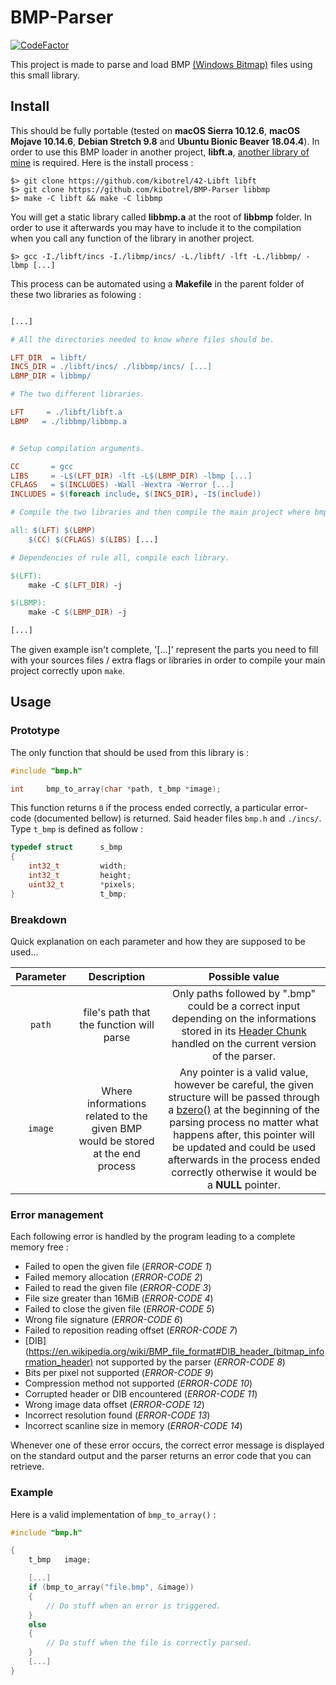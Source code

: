 # BMP-Parser
[![CodeFactor](https://www.codefactor.io/repository/github/kibotrel/bmp-parser/badge)](https://www.codefactor.io/repository/github/kibotrel/bmp-parser)

This project is made to parse and load BMP [(Windows Bitmap)](https://en.wikipedia.org/wiki/BMP_file_format) files using this small library.

## Install

This should be fully portable (tested on **macOS Sierra 10.12.6**, **macOS Mojave 10.14.6**, **Debian Stretch 9.8** and **Ubuntu Bionic Beaver 18.04.4**). In order to use this BMP loader in another project, **libft.a**, [another library of mine](https://github.com/kibotrel/42-Libft) is required. Here is the install process :

```shell
$> git clone https://github.com/kibotrel/42-Libft libft
$> git clone https://github.com/kibotrel/BMP-Parser libbmp
$> make -C libft && make -C libbmp
```

You will get a static library called **libbmp.a** at the root of **libbmp** folder. In order to use it afterwards you may have to include it to the compilation when you call any function of the library in another project.

```shell
$> gcc -I./libft/incs -I./libmp/incs/ -L./libft/ -lft -L./libbmp/ -lbmp [...]
```

This process can be automated using a **Makefile** in the parent folder of these two libraries as folowing :

```Makefile

[...]

# All the directories needed to know where files should be.

LFT_DIR  = libft/
INCS_DIR = ./libft/incs/ ./libbmp/incs/ [...]
LBMP_DIR = libbmp/

# The two different libraries.

LFT     = ./libft/libft.a
LBMP   = ./libbmp/libbmp.a


# Setup compilation arguments.

CC       = gcc
LIBS     = -L$(LFT_DIR) -lft -L$(LBMP_DIR) -lbmp [...]
CFLAGS   = $(INCLUDES) -Wall -Wextra -Werror [...]
INCLUDES = $(foreach include, $(INCS_DIR), -I$(include))

# Compile the two libraries and then compile the main project where bmp_to_array() is used.

all: $(LFT) $(LBMP)
	$(CC) $(CFLAGS) $(LIBS) [...]

# Dependencies of rule all, compile each library.

$(LFT):
	make -C $(LFT_DIR) -j

$(LBMP):
	make -C $(LBMP_DIR) -j

[...]
```

The given example isn't complete, '[...]' represent the parts you need to fill with your sources files / extra flags or libraries in order to compile your main project correctly upon `make`.

## Usage
### Prototype

The only function that should be used from this library is :

```C
#include "bmp.h"

int     bmp_to_array(char *path, t_bmp *image);
```

This function returns `0` if the process ended correctly, a particular error-code (documented bellow) is returned. Said header files `bmp.h` and `./incs/`. Type `t_bmp` is defined as follow :
```C
typedef struct		s_bmp
{
	int32_t			width;
	int32_t			height;
	uint32_t		*pixels;
}					t_bmp;
```
### Breakdown

Quick explanation on each parameter and how they are supposed to be used...

Parameter | Description | Possible value
:---: | :---: | :---:
`path` | file's path that the function will parse | Only paths followed by ".bmp" could be a correct input depending on the informations stored in its [Header Chunk](https://en.wikipedia.org/wiki/BMP_file_format#File_structure) handled on the current version of the parser.
`image` | Where informations related to the given BMP would be stored at the end process | Any pointer is a valid value, however be careful, the given structure will be passed through a [bzero()](http://man7.org/linux/man-pages/man3/bzero.3.html) at the beginning of the parsing process no matter what happens after, this pointer will be updated and could be used afterwards in the process ended correctly otherwise it would be a **NULL** pointer.

### Error management
Each following error is handled by the program leading to a complete memory free :

* Failed to open the given file (*ERROR-CODE 1*)
* Failed memory allocation (*ERROR-CODE 2*)
* Failed to read the given file (*ERROR-CODE 3*)
* File size greater than 16MiB (*ERROR-CODE 4*)
* Failed to close the given file (*ERROR-CODE 5*)
* Wrong file signature (*ERROR-CODE 6*)
* Failed to reposition reading offset (*ERROR-CODE 7*)
* [DIB](https://en.wikipedia.org/wiki/BMP_file_format#DIB_header_(bitmap_information_header) not supported by the parser (*ERROR-CODE 8*)
* Bits per pixel not supported (*ERROR-CODE 9*)
* Compression method not supported (*ERROR-CODE 10*)
* Corrupted header or DIB encountered (*ERROR-CODE 11*)
* Wrong image data offset (*ERROR-CODE 12*)
* Incorrect resolution found (*ERROR-CODE 13*)
* Incorrect scanline size in memory (*ERROR-CODE 14*)

Whenever one of these error occurs, the correct error message is displayed on the standard output and the parser returns an error code that you can retrieve.

### Example

Here is a valid implementation of `bmp_to_array()` :
```C
#include "bmp.h"

{
    t_bmp   image;

    [...]
    if (bmp_to_array("file.bmp", &image))
    {
        // Do stuff when an error is triggered.
    }
    else
    {
        // Do stuff when the file is correctly parsed.
    }
    [...]
}
```
